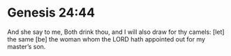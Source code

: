 # Genesis 24:44

And she say to me, Both drink thou, and I will also draw for thy camels: [let] the same [be] the woman whom the LORD hath appointed out for my master’s son.